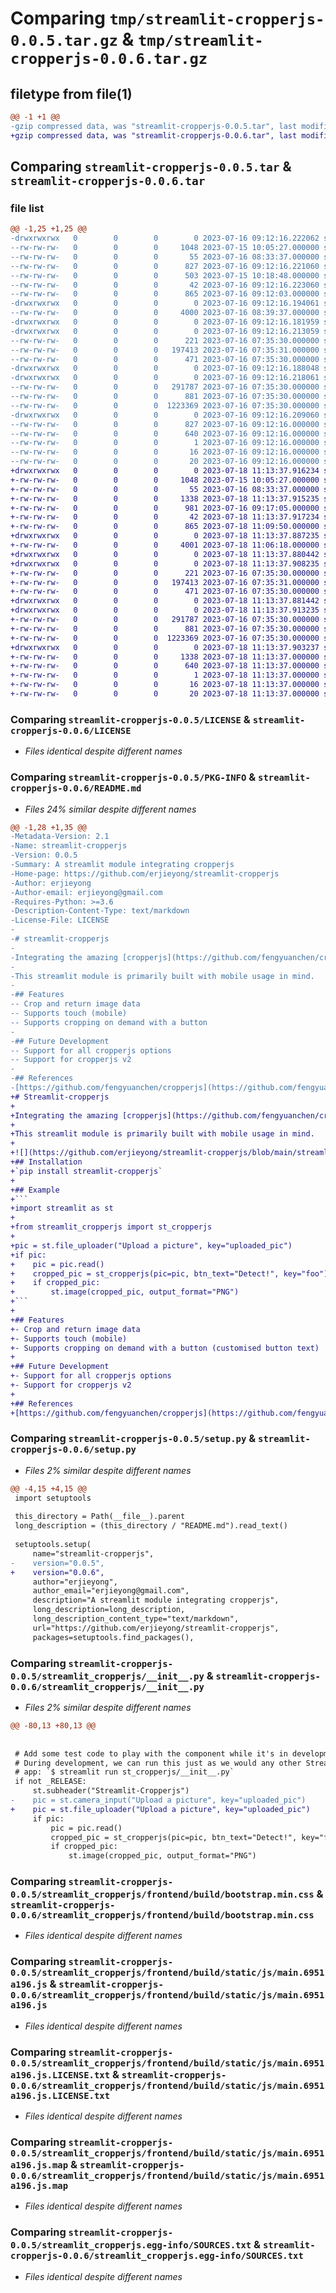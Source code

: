 # Comparing `tmp/streamlit-cropperjs-0.0.5.tar.gz` & `tmp/streamlit-cropperjs-0.0.6.tar.gz`

## filetype from file(1)

```diff
@@ -1 +1 @@
-gzip compressed data, was "streamlit-cropperjs-0.0.5.tar", last modified: Sun Jul 16 09:12:16 2023, max compression
+gzip compressed data, was "streamlit-cropperjs-0.0.6.tar", last modified: Tue Jul 18 11:13:37 2023, max compression
```

## Comparing `streamlit-cropperjs-0.0.5.tar` & `streamlit-cropperjs-0.0.6.tar`

### file list

```diff
@@ -1,25 +1,25 @@
-drwxrwxrwx   0        0        0        0 2023-07-16 09:12:16.222062 streamlit-cropperjs-0.0.5/
--rw-rw-rw-   0        0        0     1048 2023-07-15 10:05:27.000000 streamlit-cropperjs-0.0.5/LICENSE
--rw-rw-rw-   0        0        0       55 2023-07-16 08:33:37.000000 streamlit-cropperjs-0.0.5/MANIFEST.in
--rw-rw-rw-   0        0        0      827 2023-07-16 09:12:16.221060 streamlit-cropperjs-0.0.5/PKG-INFO
--rw-rw-rw-   0        0        0      503 2023-07-15 10:18:48.000000 streamlit-cropperjs-0.0.5/README.md
--rw-rw-rw-   0        0        0       42 2023-07-16 09:12:16.223060 streamlit-cropperjs-0.0.5/setup.cfg
--rw-rw-rw-   0        0        0      865 2023-07-16 09:12:03.000000 streamlit-cropperjs-0.0.5/setup.py
-drwxrwxrwx   0        0        0        0 2023-07-16 09:12:16.194061 streamlit-cropperjs-0.0.5/streamlit_cropperjs/
--rw-rw-rw-   0        0        0     4000 2023-07-16 08:39:37.000000 streamlit-cropperjs-0.0.5/streamlit_cropperjs/__init__.py
-drwxrwxrwx   0        0        0        0 2023-07-16 09:12:16.181959 streamlit-cropperjs-0.0.5/streamlit_cropperjs/frontend/
-drwxrwxrwx   0        0        0        0 2023-07-16 09:12:16.213059 streamlit-cropperjs-0.0.5/streamlit_cropperjs/frontend/build/
--rw-rw-rw-   0        0        0      221 2023-07-16 07:35:30.000000 streamlit-cropperjs-0.0.5/streamlit_cropperjs/frontend/build/asset-manifest.json
--rw-rw-rw-   0        0        0   197413 2023-07-16 07:35:31.000000 streamlit-cropperjs-0.0.5/streamlit_cropperjs/frontend/build/bootstrap.min.css
--rw-rw-rw-   0        0        0      471 2023-07-16 07:35:30.000000 streamlit-cropperjs-0.0.5/streamlit_cropperjs/frontend/build/index.html
-drwxrwxrwx   0        0        0        0 2023-07-16 09:12:16.188048 streamlit-cropperjs-0.0.5/streamlit_cropperjs/frontend/build/static/
-drwxrwxrwx   0        0        0        0 2023-07-16 09:12:16.218061 streamlit-cropperjs-0.0.5/streamlit_cropperjs/frontend/build/static/js/
--rw-rw-rw-   0        0        0   291787 2023-07-16 07:35:30.000000 streamlit-cropperjs-0.0.5/streamlit_cropperjs/frontend/build/static/js/main.6951a196.js
--rw-rw-rw-   0        0        0      881 2023-07-16 07:35:30.000000 streamlit-cropperjs-0.0.5/streamlit_cropperjs/frontend/build/static/js/main.6951a196.js.LICENSE.txt
--rw-rw-rw-   0        0        0  1223369 2023-07-16 07:35:30.000000 streamlit-cropperjs-0.0.5/streamlit_cropperjs/frontend/build/static/js/main.6951a196.js.map
-drwxrwxrwx   0        0        0        0 2023-07-16 09:12:16.209060 streamlit-cropperjs-0.0.5/streamlit_cropperjs.egg-info/
--rw-rw-rw-   0        0        0      827 2023-07-16 09:12:16.000000 streamlit-cropperjs-0.0.5/streamlit_cropperjs.egg-info/PKG-INFO
--rw-rw-rw-   0        0        0      640 2023-07-16 09:12:16.000000 streamlit-cropperjs-0.0.5/streamlit_cropperjs.egg-info/SOURCES.txt
--rw-rw-rw-   0        0        0        1 2023-07-16 09:12:16.000000 streamlit-cropperjs-0.0.5/streamlit_cropperjs.egg-info/dependency_links.txt
--rw-rw-rw-   0        0        0       16 2023-07-16 09:12:16.000000 streamlit-cropperjs-0.0.5/streamlit_cropperjs.egg-info/requires.txt
--rw-rw-rw-   0        0        0       20 2023-07-16 09:12:16.000000 streamlit-cropperjs-0.0.5/streamlit_cropperjs.egg-info/top_level.txt
+drwxrwxrwx   0        0        0        0 2023-07-18 11:13:37.916234 streamlit-cropperjs-0.0.6/
+-rw-rw-rw-   0        0        0     1048 2023-07-15 10:05:27.000000 streamlit-cropperjs-0.0.6/LICENSE
+-rw-rw-rw-   0        0        0       55 2023-07-16 08:33:37.000000 streamlit-cropperjs-0.0.6/MANIFEST.in
+-rw-rw-rw-   0        0        0     1338 2023-07-18 11:13:37.915235 streamlit-cropperjs-0.0.6/PKG-INFO
+-rw-rw-rw-   0        0        0      981 2023-07-16 09:17:05.000000 streamlit-cropperjs-0.0.6/README.md
+-rw-rw-rw-   0        0        0       42 2023-07-18 11:13:37.917234 streamlit-cropperjs-0.0.6/setup.cfg
+-rw-rw-rw-   0        0        0      865 2023-07-18 11:09:50.000000 streamlit-cropperjs-0.0.6/setup.py
+drwxrwxrwx   0        0        0        0 2023-07-18 11:13:37.887235 streamlit-cropperjs-0.0.6/streamlit_cropperjs/
+-rw-rw-rw-   0        0        0     4001 2023-07-18 11:06:18.000000 streamlit-cropperjs-0.0.6/streamlit_cropperjs/__init__.py
+drwxrwxrwx   0        0        0        0 2023-07-18 11:13:37.880442 streamlit-cropperjs-0.0.6/streamlit_cropperjs/frontend/
+drwxrwxrwx   0        0        0        0 2023-07-18 11:13:37.908235 streamlit-cropperjs-0.0.6/streamlit_cropperjs/frontend/build/
+-rw-rw-rw-   0        0        0      221 2023-07-16 07:35:30.000000 streamlit-cropperjs-0.0.6/streamlit_cropperjs/frontend/build/asset-manifest.json
+-rw-rw-rw-   0        0        0   197413 2023-07-16 07:35:31.000000 streamlit-cropperjs-0.0.6/streamlit_cropperjs/frontend/build/bootstrap.min.css
+-rw-rw-rw-   0        0        0      471 2023-07-16 07:35:30.000000 streamlit-cropperjs-0.0.6/streamlit_cropperjs/frontend/build/index.html
+drwxrwxrwx   0        0        0        0 2023-07-18 11:13:37.881442 streamlit-cropperjs-0.0.6/streamlit_cropperjs/frontend/build/static/
+drwxrwxrwx   0        0        0        0 2023-07-18 11:13:37.913235 streamlit-cropperjs-0.0.6/streamlit_cropperjs/frontend/build/static/js/
+-rw-rw-rw-   0        0        0   291787 2023-07-16 07:35:30.000000 streamlit-cropperjs-0.0.6/streamlit_cropperjs/frontend/build/static/js/main.6951a196.js
+-rw-rw-rw-   0        0        0      881 2023-07-16 07:35:30.000000 streamlit-cropperjs-0.0.6/streamlit_cropperjs/frontend/build/static/js/main.6951a196.js.LICENSE.txt
+-rw-rw-rw-   0        0        0  1223369 2023-07-16 07:35:30.000000 streamlit-cropperjs-0.0.6/streamlit_cropperjs/frontend/build/static/js/main.6951a196.js.map
+drwxrwxrwx   0        0        0        0 2023-07-18 11:13:37.903237 streamlit-cropperjs-0.0.6/streamlit_cropperjs.egg-info/
+-rw-rw-rw-   0        0        0     1338 2023-07-18 11:13:37.000000 streamlit-cropperjs-0.0.6/streamlit_cropperjs.egg-info/PKG-INFO
+-rw-rw-rw-   0        0        0      640 2023-07-18 11:13:37.000000 streamlit-cropperjs-0.0.6/streamlit_cropperjs.egg-info/SOURCES.txt
+-rw-rw-rw-   0        0        0        1 2023-07-18 11:13:37.000000 streamlit-cropperjs-0.0.6/streamlit_cropperjs.egg-info/dependency_links.txt
+-rw-rw-rw-   0        0        0       16 2023-07-18 11:13:37.000000 streamlit-cropperjs-0.0.6/streamlit_cropperjs.egg-info/requires.txt
+-rw-rw-rw-   0        0        0       20 2023-07-18 11:13:37.000000 streamlit-cropperjs-0.0.6/streamlit_cropperjs.egg-info/top_level.txt
```

### Comparing `streamlit-cropperjs-0.0.5/LICENSE` & `streamlit-cropperjs-0.0.6/LICENSE`

 * *Files identical despite different names*

### Comparing `streamlit-cropperjs-0.0.5/PKG-INFO` & `streamlit-cropperjs-0.0.6/README.md`

 * *Files 24% similar despite different names*

```diff
@@ -1,28 +1,35 @@
-Metadata-Version: 2.1
-Name: streamlit-cropperjs
-Version: 0.0.5
-Summary: A streamlit module integrating cropperjs
-Home-page: https://github.com/erjieyong/streamlit-cropperjs
-Author: erjieyong
-Author-email: erjieyong@gmail.com
-Requires-Python: >=3.6
-Description-Content-Type: text/markdown
-License-File: LICENSE
-
-# streamlit-cropperjs
-
-Integrating the amazing [cropperjs](https://github.com/fengyuanchen/cropperjs) with streamlit. 
-
-This streamlit module is primarily built with mobile usage in mind.
-
-## Features
-- Crop and return image data
-- Supports touch (mobile)
-- Supports cropping on demand with a button
-
-## Future Development
-- Support for all cropperjs options
-- Support for cropperjs v2
-
-## References
-[https://github.com/fengyuanchen/cropperjs](https://github.com/fengyuanchen/cropperjs)
+# Streamlit-cropperjs
+
+Integrating the amazing [cropperjs](https://github.com/fengyuanchen/cropperjs) with streamlit. 
+
+This streamlit module is primarily built with mobile usage in mind.
+
+![](https://github.com/erjieyong/streamlit-cropperjs/blob/main/streamlit-cropperjs-demo.gif)
+## Installation
+`pip install streamlit-cropperjs`
+
+## Example
+```
+import streamlit as st
+
+from streamlit_cropperjs import st_cropperjs
+
+pic = st.file_uploader("Upload a picture", key="uploaded_pic")
+if pic:
+    pic = pic.read()
+    cropped_pic = st_cropperjs(pic=pic, btn_text="Detect!", key="foo")
+    if cropped_pic:
+        st.image(cropped_pic, output_format="PNG")
+```
+
+## Features
+- Crop and return image data
+- Supports touch (mobile)
+- Supports cropping on demand with a button (customised button text)
+
+## Future Development
+- Support for all cropperjs options
+- Support for cropperjs v2
+
+## References
+[https://github.com/fengyuanchen/cropperjs](https://github.com/fengyuanchen/cropperjs)
```

### Comparing `streamlit-cropperjs-0.0.5/setup.py` & `streamlit-cropperjs-0.0.6/setup.py`

 * *Files 2% similar despite different names*

```diff
@@ -4,15 +4,15 @@
 import setuptools
 
 this_directory = Path(__file__).parent
 long_description = (this_directory / "README.md").read_text()
 
 setuptools.setup(
     name="streamlit-cropperjs",
-    version="0.0.5",
+    version="0.0.6",
     author="erjieyong",
     author_email="erjieyong@gmail.com",
     description="A streamlit module integrating cropperjs",
     long_description=long_description,
     long_description_content_type="text/markdown",
     url="https://github.com/erjieyong/streamlit-cropperjs",
     packages=setuptools.find_packages(),
```

### Comparing `streamlit-cropperjs-0.0.5/streamlit_cropperjs/__init__.py` & `streamlit-cropperjs-0.0.6/streamlit_cropperjs/__init__.py`

 * *Files 2% similar despite different names*

```diff
@@ -80,13 +80,13 @@
 
 
 # Add some test code to play with the component while it's in development.
 # During development, we can run this just as we would any other Streamlit
 # app: `$ streamlit run st_cropperjs/__init__.py`
 if not _RELEASE:
     st.subheader("Streamlit-Cropperjs")
-    pic = st.camera_input("Upload a picture", key="uploaded_pic")
+    pic = st.file_uploader("Upload a picture", key="uploaded_pic")
     if pic:
         pic = pic.read()
         cropped_pic = st_cropperjs(pic=pic, btn_text="Detect!", key="foo")
         if cropped_pic:
             st.image(cropped_pic, output_format="PNG")
```

### Comparing `streamlit-cropperjs-0.0.5/streamlit_cropperjs/frontend/build/bootstrap.min.css` & `streamlit-cropperjs-0.0.6/streamlit_cropperjs/frontend/build/bootstrap.min.css`

 * *Files identical despite different names*

### Comparing `streamlit-cropperjs-0.0.5/streamlit_cropperjs/frontend/build/static/js/main.6951a196.js` & `streamlit-cropperjs-0.0.6/streamlit_cropperjs/frontend/build/static/js/main.6951a196.js`

 * *Files identical despite different names*

### Comparing `streamlit-cropperjs-0.0.5/streamlit_cropperjs/frontend/build/static/js/main.6951a196.js.LICENSE.txt` & `streamlit-cropperjs-0.0.6/streamlit_cropperjs/frontend/build/static/js/main.6951a196.js.LICENSE.txt`

 * *Files identical despite different names*

### Comparing `streamlit-cropperjs-0.0.5/streamlit_cropperjs/frontend/build/static/js/main.6951a196.js.map` & `streamlit-cropperjs-0.0.6/streamlit_cropperjs/frontend/build/static/js/main.6951a196.js.map`

 * *Files identical despite different names*

### Comparing `streamlit-cropperjs-0.0.5/streamlit_cropperjs.egg-info/SOURCES.txt` & `streamlit-cropperjs-0.0.6/streamlit_cropperjs.egg-info/SOURCES.txt`

 * *Files identical despite different names*

